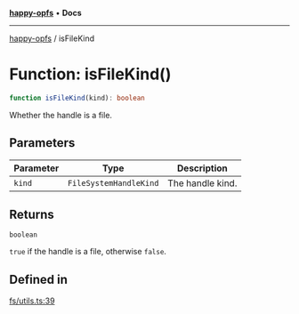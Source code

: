 [**happy-opfs**](../README.md) • **Docs**

***

[happy-opfs](../README.md) / isFileKind

# Function: isFileKind()

```ts
function isFileKind(kind): boolean
```

Whether the handle is a file.

## Parameters

| Parameter | Type | Description |
| ------ | ------ | ------ |
| `kind` | `FileSystemHandleKind` | The handle kind. |

## Returns

`boolean`

`true` if the handle is a file, otherwise `false`.

## Defined in

[fs/utils.ts:39](https://github.com/JiangJie/happy-opfs/blob/b6f122787c0a1042b0551ee35b286e55a132e2d7/src/fs/utils.ts#L39)
